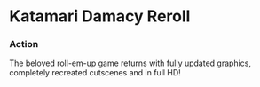 # Katamari Damacy Reroll

### Action

The beloved roll-em-up game returns with fully updated graphics, completely recreated cutscenes and in full HD!